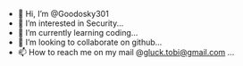 - 👋 Hi, I’m @Goodosky301
- 👀 I’m interested in Security...
- 🌱 I’m currently learning coding...
- 💞️ I’m looking to collaborate on github...
- 📫 How to reach me on my mail @gluck.tobi@gmail.com ...

<!---
Goodosky301/Goodosky301 is a ✨ special ✨ repository because its `README.md` (this file) appears on your GitHub profile.
You can click the Preview link to take a look at your changes.
--->
